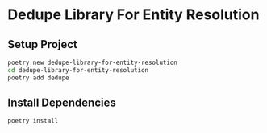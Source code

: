 # Dedupe Library For Entity Resolution


## Setup Project

```bash
poetry new dedupe-library-for-entity-resolution
cd dedupe-library-for-entity-resolution
poetry add dedupe
```

## Install Dependencies

```bash
poetry install
```